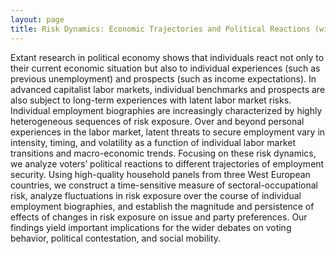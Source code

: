 ```yaml
---
layout: page
title: Risk Dynamics: Economic Trajectories and Political Reactions (with [Thomas Kurer](https://thomaskurer.net/))
---
```


Extant research in political economy shows that individuals react not only to their current economic situation but also to individual experiences (such as previous unemployment) and prospects (such as income expectations). In advanced capitalist labor markets, individual benchmarks and prospects are also subject to long-term experiences with latent labor market risks. Individual employment biographies are increasingly characterized by highly heterogeneous sequences of risk exposure. Over and beyond personal experiences in the labor market, latent threats to secure employment vary in intensity, timing, and volatility as a function of individual labor market transitions and macro-economic trends. Focusing on these risk dynamics, we analyze voters’ political reactions to different trajectories of employment security. Using high-quality household panels from three West European countries, we construct a time-sensitive measure of sectoral-occupational risk, analyze fluctuations in risk exposure over the course of individual employment biographies, and establish the magnitude and persistence of effects of changes in risk exposure on issue and party preferences. Our findings yield important implications for the wider debates on voting behavior, political contestation, and social mobility.
